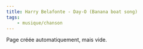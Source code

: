 ```yaml
---
title: Harry Belafonte - Day-O (Banana boat song)
tags:
    - musique/chanson
---
```


Page créée automatiquement, mais vide.
